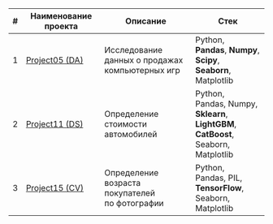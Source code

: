 |#|Наименование проекта|Описание|Стек|
|-|-|-|--|
|1|[Project05 (DA)](https://github.com/Gittenhuben/Portfolio/blob/main/Project05%20(DA).ipynb)|Исследование данных о продажах<br>компьютерных игр|Python,<br>**Pandas**, **Numpy**, **Scipy**,<br>**Seaborn**, Matplotlib|
|2|[Project11 (DS)](https://github.com/Gittenhuben/Portfolio/blob/main/Project11%20(DS).ipynb)|Определение стоимости автомобилей|Python,<br>Pandas, Numpy,<br>**Sklearn**, **LightGBM**, **CatBoost**,<br>Seaborn, Matplotlib|
|3|[Project15 (CV)](https://github.com/Gittenhuben/Portfolio/blob/main/Project15%20(CV).ipynb)|Определение возраста покупателей<br>по фотографии|Python,<br>Pandas, PIL,<br>**TensorFlow**,<br>Seaborn, Matplotlib|

